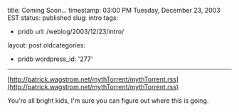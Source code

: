title: Coming Soon...
timestamp: 03:00 PM Tuesday, December 23, 2003 EST
status: published
slug: intro
tags:
- pridb
url: /weblog/2003/12/23/intro/

layout: post
oldcategories:
- pridb
wordpress_id: '277'

---

[http://patrick.wagstrom.net/mythTorrent/mythTorrent.rss](http://patrick.wagstrom.net/mythTorrent/mythTorrent.rss)






You're all bright kids, I'm sure you can figure out where this is going.

